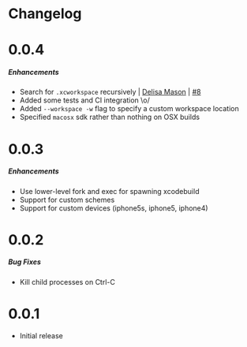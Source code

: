# Changelog

# 0.0.4

##### Enhancements

* Search for `.xcworkspace` recursively |
  [Delisa Mason](https://github.com/kattrali) |
  [#8](https://github.com/mneorr/xclisten/pull/8)
* Added some tests and CI integration \o/
* Added `--workspace -w` flag to specify a custom workspace location
* Specified `macosx` sdk rather than nothing on OSX builds


# 0.0.3

##### Enhancements

* Use lower-level fork and exec for spawning xcodebuild
* Support for custom schemes
* Support for custom devices (iphone5s, iphone5, iphone4)

# 0.0.2

##### Bug Fixes

* Kill child processes on Ctrl-C


# 0.0.1

* Initial release

